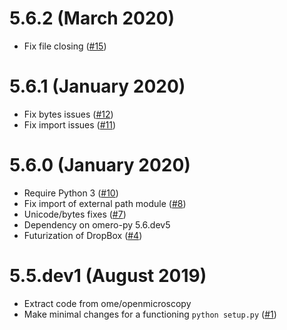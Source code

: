 # 5.6.2 (March 2020)

- Fix file closing ([#15](https://github.com/ome/omero-dropbox/pull/15))

# 5.6.1 (January 2020)

- Fix bytes issues ([#12](https://github.com/ome/omero-dropbox/pull/12))
- Fix import issues ([#11](https://github.com/ome/omero-dropbox/pull/11))

# 5.6.0 (January 2020)

- Require Python 3 ([#10](https://github.com/ome/omero-dropbox/pull/10))
- Fix import of external path module ([#8](https://github.com/ome/omero-dropbox/pull/8))
- Unicode/bytes fixes ([#7](https://github.com/ome/omero-dropbox/pull/7))
- Dependency on omero-py 5.6.dev5
- Futurization of DropBox ([#4](https://github.com/ome/omero-dropbox/pull/4))

# 5.5.dev1 (August 2019)

- Extract code from ome/openmicroscopy
- Make minimal changes for a functioning `python setup.py` ([#1](https://github.com/ome/omero-dropbox/pull/1))
